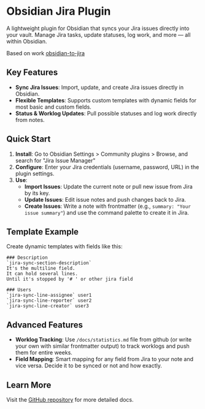 # Obsidian Jira Plugin

A lightweight plugin for Obsidian that syncs your Jira issues directly into your vault. Manage Jira tasks, update statuses, log work, and more — all within Obsidian.

Based on work [obsidian-to-jira](https://github.com/angelperezasenjo/obsidian-to-jira)

## Key Features

- **Sync Jira Issues**: Import, update, and create Jira issues directly in Obsidian.
- **Flexible Templates**: Supports custom templates with dynamic fields for most basic and custom fields.
- **Status & Worklog Updates**: Pull possible statuses and log work directly from notes.

## Quick Start

1. **Install**: Go to Obsidian Settings > Community plugins > Browse, and search for "Jira Issue Manager" 
2. **Configure**: Enter your Jira credentials (username, password, URL) in the plugin settings.
3. **Use**:
	- **Import Issues**: Update the current note or pull new issue from Jira by its key.
	- **Update Issues**: Edit issue notes and push changes back to Jira.
	- **Create Issues**: Write a note with frontmatter (e.g., `summary: "Your issue summary"`) and use the command palette to create it in Jira.

## Template Example

Create dynamic templates with fields like this:

```
### Description  
`jira-sync-section-description`
It's the multiline field.
It can hold several lines.
Until it's stopped by '# ' or other jira field

### Users
`jira-sync-line-assignee` user1
`jira-sync-line-reporter` user2
`jira-sync-line-creator` user3
```

## Advanced Features

- **Worklog Tracking**: Use `/docs/statistics.md` file from github (or write your own with similar frontmatter output) to track worklogs and push them for entire weeks.
- **Field Mapping**: Smart mapping for any field from Jira to your note and vice versa. Decide it to be synced or not and how exactly.

## Learn More

Visit the [GitHub repository](https://github.com/your-username/obsidian-jira-plugin/docs) for more detailed docs.
